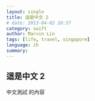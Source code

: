 ```yaml
---
layout: single
title: 這是中文 2
# date: 2013-04-02 10:37
category: swift
author: Marvin Lin
tags: [life, travel, singapore]
language: zh
summary: 
---
```

## 這是中文 2

中文測試
的內容